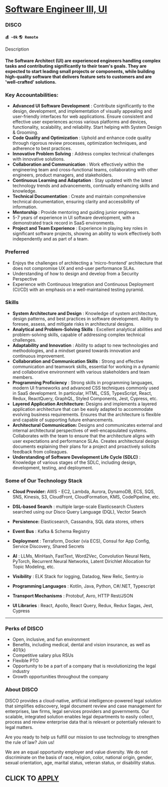 # [Software Engineer III, UI](https://www.remotewlb.com/apply/software-engineer-iii-ui)  
### DISCO  
#### `💰 ~0k` `🌎 Remote`  

Description

#### The Software Architect (UI) are experienced engineers handling complex tasks and contributing significantly to their team's goals. They are expected to start leading small projects or components, while building high-quality software that delivers feature sets to customers and are 'well-crafted' solutions.

### **Key Accountabilities:**

  * **Advanced UI Software Development** : Contribute significantly to the design, development, and implementation of visually appealing and user-friendly interfaces for web applications. Ensure consistent and effective user experiences across various platforms and devices, functionality, scalability, and reliability. Start helping with System Design & Grooming.
  * **Code Quality and Optimization** : Uphold and enhance code quality through rigorous review processes, optimization techniques, and adherence to best practices.
  * **Innovative Problem Solving** : Address complex technical challenges with innovative solutions.
  * **Collaboration and Communication** : Work effectively within the engineering team and cross-functional teams, collaborating with other engineers, product managers, and stakeholders.
  * **Continuous Learning and Adaptation** : Stay updated with the latest technology trends and advancements, continually enhancing skills and knowledge.
  * **Technical Documentation** : Create and maintain comprehensive technical documentation, ensuring clarity and accessibility of information.
  * **Mentorship** : Provide mentoring and guiding junior engineers.
  * 5-7 years of experience in UI software development, with a demonstrated track record in SaaS environments.
  * **Project and Team Experience** : Experience in playing key roles in significant software projects, showing an ability to work effectively both independently and as part of a team.

### **Preferred**

  * Enjoys the challenges of architecting a ‘micro-frontend’ architecture that does not compromise UX and end-user performance SLAs.
  * Understanding of how to design and develop from a Security Perspective
  * Experience with Continuous Integration and Continuous Deployment (CI/CD) with an emphasis on a well-maintained testing pyramid.

### **Skills**

  * **System Architecture and Design** : Knowledge of system architecture, design patterns, and best practices in software development. Ability to foresee, assess, and mitigate risks in architectural designs.
  * **Analytical and Problem-Solving Skills** : Excellent analytical abilities and problem-solving skills, capable of addressing complex technical challenges.
  * **Adaptability and Innovation** : Ability to adapt to new technologies and methodologies, and a mindset geared towards innovation and continuous improvement.
  * **Collaboration and Communication Skills** : Strong and effective communication and teamwork skills, essential for working in a dynamic and collaborative environment with various stakeholders and team members.
  * **Programming Proficiency** : Strong skills in programming languages, modern UI frameworks and advanced CSS techniques commonly used in SaaS development. In particular, HTML, CSS, TypesScript, React, Redux, ReactQuery, GraphQL, Styled Components, Jest, Cypress, etc.
  * **Layered Application Architecture:** Designs and implements a layered application architecture that can be easily adapted to accommodate evolving business requirements. Ensures that the architecture is flexible and capable of supporting future enhancements.
  * **Architectural Communication:** Designs and communicates external and internal architectural perspectives of well-encapsulated systems. Collaborates with the team to ensure that the architecture aligns with user expectations and performance SLAs. Creates architectural design documents explaining their plans for a project and proactively solicits feedback from colleagues. 
  * **Understanding of Software Development Life Cycle (SDLC)** : Knowledge of various stages of the SDLC, including design, development, testing, and deployment.

### **Some of Our Technology Stack**

  * **Cloud Provider:** AWS - EC2, Lambda, Aurora, DynamoDB, ECS, SQS, SNS, Kinesis, S3, CloudFront, CloudFormation, KMS, CodePipeline, etc.
  * **DSL-based Search** : multiple large-scale Elasticsearch Clusters searched using our Disco Query Language (DQL), Vector Search
  * **Persistence:** Elasticsearch, Cassandra, SQL data stores, others

  * **Event Bus** : Kafka & Schema Registry
  * **Deployment** : Terraform, Docker (via ECS), Consul for App Config, Service Discovery, Shared Secrets
  * **AI** : LLMs, MinHash, FastText, Word2Vec, Convolution Neural Nets, PyTorch, Recurrent Neural Networks, Latent Dirichlet Allocation for Topic Modeling, etc.
  * **Visibility** : ELK Stack for logging, Datadog, New Relic, Sentry.io
  * **Programming Languages** : Kotlin, Java, Python, C#/.NET, Typescript
  * **Transport Mechanisms** : Protobuf, Avro, HTTP Rest/JSON
  * **UI Libraries** : React, Apollo, React Query, Redux, Redux Sagas, Jest, Cypress

* * *

### **Perks of DISCO**

  * Open, inclusive, and fun environment
  * Benefits, including medical, dental and vision insurance, as well as 401(k) 
  * Competitive salary plus RSUs
  * Flexible PTO 
  * Opportunity to be a part of a company that is revolutionizing the legal industry
  * Growth opportunities throughout the company

### **About DISCO**

DISCO provides a cloud-native, artificial intelligence-powered legal solution that simplifies ediscovery, legal document review and case management for enterprises, law firms, legal services providers and governments. Our scalable, integrated solution enables legal departments to easily collect, process and review enterprise data that is relevant or potentially relevant to legal matters.

Are you ready to help us fulfill our mission to use technology to strengthen the rule of law? Join us!

We are an equal opportunity employer and value diversity. We do not discriminate on the basis of race, religion, color, national origin, gender, sexual orientation, age, marital status, veteran status, or disability status.

  
## CLICK TO [APPLY](https://www.remotewlb.com/apply/software-engineer-iii-ui)

